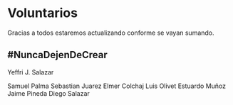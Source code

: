 Voluntarios
===========
Gracias a todos estaremos actualizando conforme se vayan sumando.

#NuncaDejenDeCrear
-----------------------------------------------------------------
Yeffri J. Salazar

Samuel Palma
Sebastian Juarez
Elmer Colchaj
Luis Olivet
Estuardo Muñoz
Jaime Pineda
Diego Salazar
